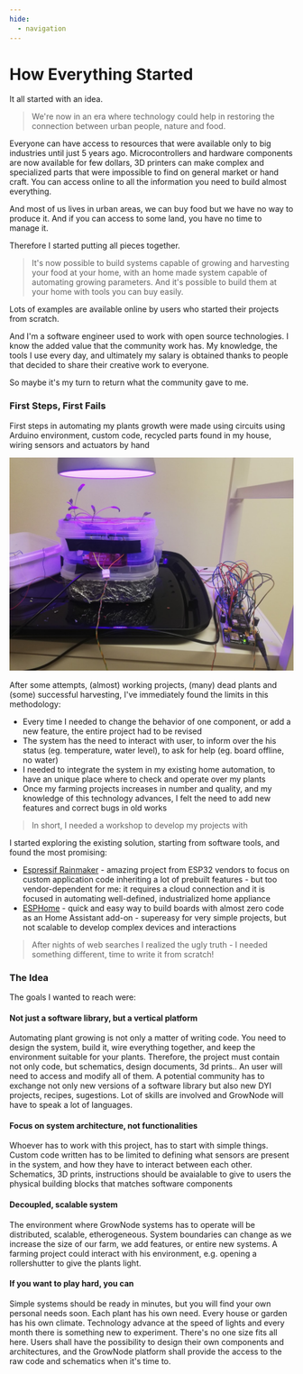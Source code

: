 ```yaml
---
hide:
  - navigation
---
```


# How Everything Started

It all started with an idea. 

> We're now in an era where technology could help in restoring the connection between urban people, nature and food.

Everyone can have access to resources that were available only to big industries until just 5 years ago. Microcontrollers and hardware components are now available for few dollars, 3D printers can make complex and specialized parts that were impossible to find on general market or hand craft. You can access online to all the information you need to build almost everything. 

And most of us lives in urban areas, we can buy food but we have no way to produce it. And if you can access to some land, you have no time to manage it.

Therefore I started putting all pieces together. 

> It's now possible to build systems capable of growing and harvesting your food at your home, with an home made system capable of automating growing parameters. And it's possible to build them at your home with tools you can buy easily. 

Lots of examples are available online by users who started their projects from scratch. 

And I'm a software engineer used to work with open source technologies. I know the added value that the community work has. My knowledge, the tools I use every day, and ultimately my salary is obtained thanks to people that decided to share their creative work to everyone. 

So maybe it's my turn to return what the community gave to me. 

### First Steps, First Fails

First steps in automating my plants growth were made using circuits using Arduino environment, custom code, recycled parts found in my house, wiring sensors and actuators by hand

<p align="center">
<img src="img/first_steps.jpg">
</p>

After some attempts, (almost) working projects, (many) dead plants and (some) successful harvesting, I've immediately found the limits in this methodology:

 - Every time I needed to change the behavior of one component, or add a new feature, the entire project had to be revised
 - The system has the need to interact with user, to inform over the his status (eg. temperature, water level), to ask for help (eg. board offline, no water)
 - I needed to integrate the system in my existing home automation, to have an unique place where to check and operate over my plants 
 - Once my farming projects increases in number and quality, and my knowledge of this technology advances, I felt the need to add new features and correct bugs in old works

> In short, I needed a workshop to develop my projects with

I started exploring the existing solution, starting from software tools, and found the most promising:

 - [Espressif Rainmaker](https://rainmaker.espressif.com/) - amazing project from ESP32 vendors to focus on custom application code inheriting a lot of prebuilt features - but too vendor-dependent for me: it requires a cloud connection and it is focused in automating well-defined, industrialized home appliance
 - [ESPHome](https://esphome.io/index.html) - quick and easy way to build boards with almost zero code as an Home Assistant add-on - supereasy for very simple projects, but not scalable to develop complex devices and interactions

> After nights of web searches I realized the ugly truth - I needed something different, time to write it from scratch!

### The Idea 

The goals I wanted to reach were:

#### Not just a software library, but a vertical platform

Automating plant growing is not only a matter of writing code. You need to design the system, build it, wire everything together, and keep the environment suitable for your plants. Therefore, the project must contain not only code, but schematics, design documents, 3d prints.. An user will need to access and modify all of them. A potential community has to exchange not only new versions of a software library but also new DYI projects, recipes, sugestions. Lot of skills are involved and GrowNode will have to speak a lot of languages.  

#### Focus on system architecture, not functionalities

Whoever has to work with this project, has to start with simple things. Custom code written has to be limited to defining what sensors are present in the system, and how they have to interact between each other. Schematics, 3D prints, instructions should be avaialable to give to users the physical building blocks that matches software components 

#### Decoupled, scalable system

The environment where GrowNode systems has to operate will be distributed, scalable, etherogeneous. System boundaries can change as we increase the size of our farm, we add features, or entire new systems. A farming project could interact with his environment, e.g. opening a rollershutter to give the plants light.

#### If you want to play hard, you can

Simple systems should be ready in minutes, but you will find your own personal needs soon. Each plant has his own need. Every house or garden has his own climate. Technology advance at the speed of lights and every month there is something new to experiment. There's no one size fits all here. Users shall have the possibility to design their own components and architectures, and the GrowNode platform shall provide the access to the raw code and schematics when it's time to. 

